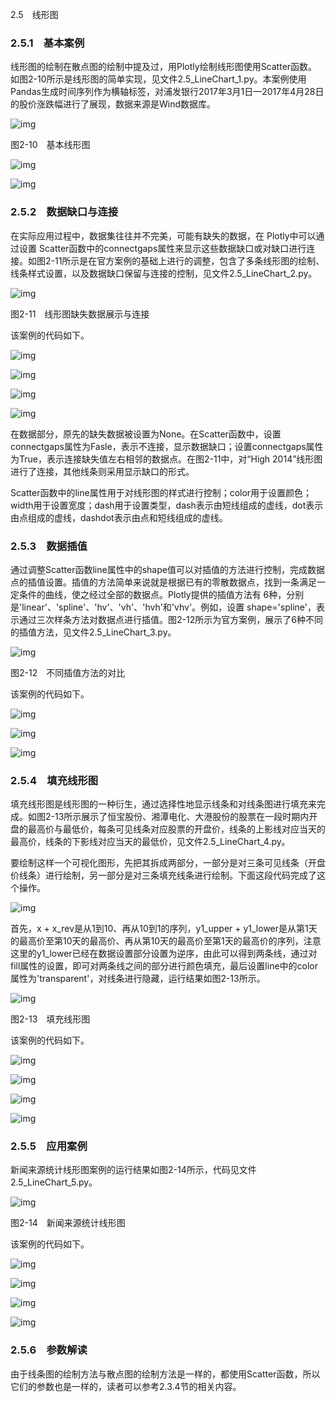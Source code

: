 2.5　线形图

### 2.5.1　基本案例

线形图的绘制在散点图的绘制中提及过，用Plotly绘制线形图使用Scatter函数。如图2-10所示是线形图的简单实现，见文件2.5_LineChart_1.py。本案例使用Pandas生成时间序列作为横轴标签，对浦发银行2017年3月1日—2017年4月28日的股价涨跌幅进行了展现，数据来源是Wind数据库。

![img](https://cdn.nlark.com/yuque/0/2022/jpeg/21473765/1644303361078-b1d1ffa2-ae96-4306-b558-1b532a717255.jpeg)

图2-10　基本线形图

![img](https://cdn.nlark.com/yuque/0/2022/jpeg/21473765/1644303361550-dd8f83e5-13ce-4b74-9f9e-42054aa275fd.jpeg)

![img](https://cdn.nlark.com/yuque/0/2022/jpeg/21473765/1644303361878-d247e1bf-f424-443b-8940-ddbcdde532ca.jpeg)

### 2.5.2　数据缺口与连接

在实际应用过程中，数据集往往并不完美，可能有缺失的数据，在 Plotly中可以通过设置 Scatter函数中的connectgaps属性来显示这些数据缺口或对缺口进行连接。如图2-11所示是在官方案例的基础上进行的调整，包含了多条线形图的绘制、线条样式设置，以及数据缺口保留与连接的控制，见文件2.5_LineChart_2.py。

![img](https://cdn.nlark.com/yuque/0/2022/jpeg/21473765/1644303362439-11a91466-c85d-4eb1-9a63-45ad291b464c.jpeg)

图2-11　线形图缺失数据展示与连接

该案例的代码如下。

![img](https://cdn.nlark.com/yuque/0/2022/jpeg/21473765/1644303362848-16611eb0-b909-49e8-aea7-7249770c1d3c.jpeg)

![img](https://cdn.nlark.com/yuque/0/2022/jpeg/21473765/1644303363179-e91bbd63-ad25-42ed-8976-4b40e9765311.jpeg)

![img](https://cdn.nlark.com/yuque/0/2022/jpeg/21473765/1644303363526-d8cf1d65-d585-43ce-ba25-0a530e9a98aa.jpeg)

![img](https://cdn.nlark.com/yuque/0/2022/jpeg/21473765/1644303363981-42b739ca-f868-4baa-8daf-79e722b4c276.jpeg)

在数据部分，原先的缺失数据被设置为None。在Scatter函数中，设置connectgaps属性为Fasle，表示不连接，显示数据缺口；设置connectgaps属性为True，表示连接缺失值左右相邻的数据点。在图2-11中，对“High 2014”线形图进行了连接，其他线条则采用显示缺口的形式。

Scatter函数中的line属性用于对线形图的样式进行控制；color用于设置颜色；width用于设置宽度；dash用于设置类型，dash表示由短线组成的虚线，dot表示由点组成的虚线，dashdot表示由点和短线组成的虚线。

### 2.5.3　数据插值

通过调整Scatter函数line属性中的shape值可以对插值的方法进行控制，完成数据点的插值设置。插值的方法简单来说就是根据已有的零散数据点，找到一条满足一定条件的曲线，使之经过全部的数据点。Plotly提供的插值方法有 6种，分别是'linear'、'spline'、'hv'、'vh'、'hvh'和'vhv'。例如，设置 shape='spline'，表示通过三次样条方法对数据点进行插值。图2-12所示为官方案例，展示了6种不同的插值方法，见文件2.5_LineChart_3.py。

![img](https://cdn.nlark.com/yuque/0/2022/jpeg/21473765/1644303364528-d6a395f4-d235-4953-8529-b09d3cbbee25.jpeg)

图2-12　不同插值方法的对比

该案例的代码如下。

![img](https://cdn.nlark.com/yuque/0/2022/jpeg/21473765/1644303364926-17aa731b-ea5f-44ae-be8f-cb8329d42dd0.jpeg)

![img](https://cdn.nlark.com/yuque/0/2022/jpeg/21473765/1644303365816-c0a9a43f-5799-489d-b3f9-82d30a0c02f2.jpeg)

![img](https://cdn.nlark.com/yuque/0/2022/jpeg/21473765/1644303366156-4a555502-c2e5-4a03-bd84-25f2acf5faee.jpeg)

### 2.5.4　填充线形图

填充线形图是线形图的一种衍生，通过选择性地显示线条和对线条图进行填充来完成。如图2-13所示展示了恒宝股份、湘潭电化、大港股份的股票在一段时期内开盘的最高价与最低价，每条可见线条对应股票的开盘价，线条的上影线对应当天的最高价，线条的下影线对应当天的最低价，见文件2.5_LineChart_4.py。

要绘制这样一个可视化图形，先把其拆成两部分，一部分是对三条可见线条（开盘价线条）进行绘制，另一部分是对三条填充线条进行绘制。下面这段代码完成了这个操作。

![img](https://cdn.nlark.com/yuque/0/2022/jpeg/21473765/1644303366448-f98a20eb-5b05-452e-a2ab-6db6a0af8365.jpeg)

首先，x + x_rev是从1到10、再从10到1的序列，y1_upper + y1_lower是从第1天的最高价至第10天的最高价、再从第10天的最高价至第1天的最高价的序列，注意这里的y1_lower已经在数据设置部分设置为逆序，由此可以得到两条线，通过对 fill属性的设置，即可对两条线之间的部分进行颜色填充，最后设置line中的color属性为'transparent'，对线条进行隐藏，运行结果如图2-13所示。

![img](https://cdn.nlark.com/yuque/0/2022/jpeg/21473765/1644303366933-c8428ca6-1c85-4fec-9736-97474bb6dccd.jpeg)

图2-13　填充线形图

该案例的代码如下。

![img](https://cdn.nlark.com/yuque/0/2022/jpeg/21473765/1644303367502-37254e2c-99bd-43ec-8d79-9de74c80bdb1.jpeg)

![img](https://cdn.nlark.com/yuque/0/2022/jpeg/21473765/1644303368014-37297008-723c-4d90-8a72-23ac18dd0f6c.jpeg)

![img](https://cdn.nlark.com/yuque/0/2022/jpeg/21473765/1644303368510-8d45b4d7-4ee9-4672-bc3c-18a7a74f2fcd.jpeg)

![img](https://cdn.nlark.com/yuque/0/2022/jpeg/21473765/1644303368971-5892ddbc-b521-415b-8eaa-ec4b8c3d3bad.jpeg)

### 2.5.5　应用案例

新闻来源统计线形图案例的运行结果如图2-14所示，代码见文件2.5_LineChart_5.py。

![img](https://cdn.nlark.com/yuque/0/2022/jpeg/21473765/1644303369605-8632abad-6316-476c-9172-b6c71e332182.jpeg)

图2-14　新闻来源统计线形图

该案例的代码如下。

![img](https://cdn.nlark.com/yuque/0/2022/jpeg/21473765/1644303370088-aced0ba5-4357-413a-b080-688d35e1889e.jpeg)

![img](https://cdn.nlark.com/yuque/0/2022/jpeg/21473765/1644303370528-84335775-0f24-45e8-a459-b568e99f0d5f.jpeg)

![img](https://cdn.nlark.com/yuque/0/2022/jpeg/21473765/1644303371051-49efa502-736f-4bd6-a568-cacc791bfcaa.jpeg)

![img](https://cdn.nlark.com/yuque/0/2022/jpeg/21473765/1644303371587-e574f0ec-2919-466c-9f96-3148265303ab.jpeg)

### 2.5.6　参数解读

由于线条图的绘制方法与散点图的绘制方法是一样的，都使用Scatter函数，所以它们的参数也是一样的，读者可以参考2.3.4节的相关内容。

